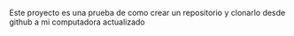 Este proyecto es una prueba de como crear un repositorio y clonarlo desde github a mi computadora
actualizado
